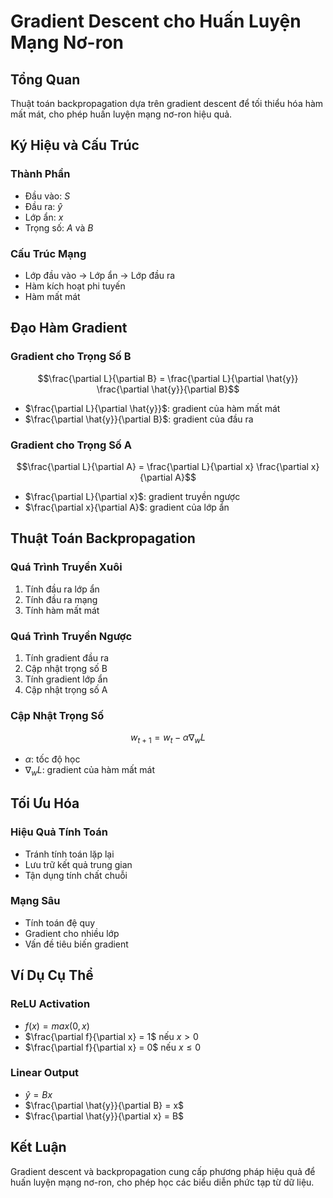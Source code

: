 # Gradient Descent cho Huấn Luyện Mạng Nơ-ron

## Tổng Quan
Thuật toán backpropagation dựa trên gradient descent để tối thiểu hóa hàm mất mát, cho phép huấn luyện mạng nơ-ron hiệu quả.

## Ký Hiệu và Cấu Trúc

### Thành Phần
- Đầu vào: $S$
- Đầu ra: $\hat{y}$
- Lớp ẩn: $x$
- Trọng số: $A$ và $B$

### Cấu Trúc Mạng
- Lớp đầu vào → Lớp ẩn → Lớp đầu ra
- Hàm kích hoạt phi tuyến
- Hàm mất mát

## Đạo Hàm Gradient

### Gradient cho Trọng Số B
$$\frac{\partial L}{\partial B} = \frac{\partial L}{\partial \hat{y}} \frac{\partial \hat{y}}{\partial B}$$
- $\frac{\partial L}{\partial \hat{y}}$: gradient của hàm mất mát
- $\frac{\partial \hat{y}}{\partial B}$: gradient của đầu ra

### Gradient cho Trọng Số A
$$\frac{\partial L}{\partial A} = \frac{\partial L}{\partial x} \frac{\partial x}{\partial A}$$
- $\frac{\partial L}{\partial x}$: gradient truyền ngược
- $\frac{\partial x}{\partial A}$: gradient của lớp ẩn

## Thuật Toán Backpropagation

### Quá Trình Truyền Xuôi
1. Tính đầu ra lớp ẩn
2. Tính đầu ra mạng
3. Tính hàm mất mát

### Quá Trình Truyền Ngược
1. Tính gradient đầu ra
2. Cập nhật trọng số B
3. Tính gradient lớp ẩn
4. Cập nhật trọng số A

### Cập Nhật Trọng Số
$$w_{t+1} = w_t - \alpha \nabla_w L$$
- $\alpha$: tốc độ học
- $\nabla_w L$: gradient của hàm mất mát

## Tối Ưu Hóa

### Hiệu Quả Tính Toán
- Tránh tính toán lặp lại
- Lưu trữ kết quả trung gian
- Tận dụng tính chất chuỗi

### Mạng Sâu
- Tính toán đệ quy
- Gradient cho nhiều lớp
- Vấn đề tiêu biến gradient

## Ví Dụ Cụ Thể

### ReLU Activation
- $f(x) = max(0,x)$
- $\frac{\partial f}{\partial x} = 1$ nếu $x > 0$
- $\frac{\partial f}{\partial x} = 0$ nếu $x \leq 0$

### Linear Output
- $\hat{y} = Bx$
- $\frac{\partial \hat{y}}{\partial B} = x$
- $\frac{\partial \hat{y}}{\partial x} = B$

## Kết Luận
Gradient descent và backpropagation cung cấp phương pháp hiệu quả để huấn luyện mạng nơ-ron, cho phép học các biểu diễn phức tạp từ dữ liệu.
